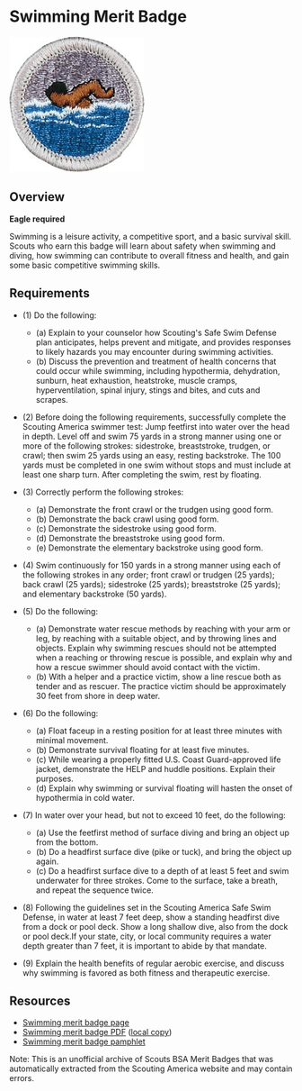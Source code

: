 

# Swimming Merit Badge

![Swimming Merit Badge](images/swimming-merit-badge.jpg)

## Overview

**Eagle required**

Swimming is a leisure activity, a competitive sport, and a basic survival skill. Scouts who earn this badge will learn about safety when swimming and diving, how swimming can contribute to overall fitness and health, and gain some basic competitive swimming skills.

## Requirements

* (1) Do the following:
    * (a) Explain to your counselor how Scouting's Safe Swim Defense plan anticipates, helps prevent and mitigate, and provides responses to likely hazards you may encounter during swimming activities.
    * (b) Discuss the prevention and treatment of health concerns that could occur while swimming, including hypothermia, dehydration, sunburn, heat exhaustion, heatstroke, muscle cramps, hyperventilation, spinal injury, stings and bites, and cuts and scrapes.


* (2) Before doing the following requirements, successfully complete the Scouting America swimmer test: Jump feetfirst into water over the head in depth. Level off and swim 75 yards in a strong manner using one or more of the following strokes: sidestroke, breaststroke, trudgen, or crawl; then swim 25 yards using an easy, resting backstroke. The 100 yards must be completed in one swim without stops and must include at least one sharp turn. After completing the swim, rest by floating.
* (3) Correctly perform the following strokes:
    * (a) Demonstrate the front crawl or the trudgen using good form.
    * (b) Demonstrate the back crawl using good form.
    * (c) Demonstrate the sidestroke using good form.
    * (d) Demonstrate the breaststroke using good form.
    * (e) Demonstrate the elementary backstroke using good form.


* (4) Swim continuously for 150 yards in a strong manner using each of the following strokes in any order; front crawl or trudgen (25 yards); back crawl (25 yards); sidestroke (25 yards); breaststroke (25 yards); and elementary backstroke (50 yards).
* (5) Do the following:
    * (a) Demonstrate water rescue methods by reaching with your arm or leg, by reaching with a suitable object, and by throwing lines and objects. Explain why swimming rescues should not be attempted when a reaching or throwing rescue is possible, and explain why and how a rescue swimmer should avoid contact with the victim.
    * (b) With a helper and a practice victim, show a line rescue both as tender and as rescuer. The practice victim should be approximately 30 feet from shore in deep water.


* (6) Do the following:
    * (a) Float faceup in a resting position for at least three minutes with minimal movement.
    * (b) Demonstrate survival floating for at least five minutes.
    * (c) While wearing a properly fitted U.S. Coast Guard-approved life jacket, demonstrate the HELP and huddle positions. Explain their purposes.
    * (d) Explain why swimming or survival floating will hasten the onset of hypothermia in cold water.


* (7) In water over your head, but not to exceed 10 feet, do the following:
    * (a) Use the feetfirst method of surface diving and bring an object up from the bottom.
    * (b) Do a headfirst surface dive (pike or tuck), and bring the object up again.
    * (c) Do a headfirst surface dive to a depth of at least 5 feet and swim underwater for three strokes. Come to the surface, take a breath, and repeat the sequence twice.


* (8) Following the guidelines set in the Scouting America Safe Swim Defense, in water at least  7 feet deep, show a standing headfirst dive from a dock or pool deck. Show  a long shallow dive, also from the dock or pool deck.If your state, city, or local community requires a water depth greater than 7 feet, it is important to  abide by that mandate.
* (9) Explain the health benefits of regular aerobic exercise, and discuss why  swimming is favored as both fitness and therapeutic exercise.


## Resources

- [Swimming merit badge page](https://www.scouting.org/merit-badges/swimming/)
- [Swimming merit badge PDF](https://filestore.scouting.org/filestore/Merit_Badge_ReqandRes/Pamphlets/Swimming_2024.pdf) ([local copy](files/swimming-merit-badge.pdf))
- [Swimming merit badge pamphlet](https://www.scoutshop.org/scouts-bsa-swimming-merit-badge-pamphlet-662442.html)

Note: This is an unofficial archive of Scouts BSA Merit Badges that was automatically extracted from the Scouting America website and may contain errors.